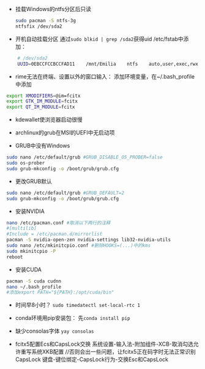 - 挂载Windows的ntfs分区后只读
    ```bash
    sudo pacman -S ntfs-3g
    ntfsfix /dev/sda2
    ```

- 开机自动挂载分区
    通过`sudo blkid | grep /sda2`获得uid
    /etc/fstab中添加：
```bash
    # /dev/sda2  
    UUID=0EBCCFCCBCCFAD11    /mnt/Emilia    ntfs    auto,user,exec,rwx    0 0
```

- rime无法在终端、设置以外的窗口输入：
    添加环境变量，在~/.bash_profile中添加
```bash 
export XMODIFIERS=@im=fcitx  
export GTK_IM_MODULE=fcitx  
export QT_IM_MODULE=fcitx
```
- kdewallet使浏览器启动很慢
    
- archlinux的grub在MSI的UEFI中无启动项

- GRUB中没有Windows
```bash
sudo nano /etc/default/grub #GRUB_DISABLE_OS_PROBER=false
sudo os-prober
sudo grub-mkconfig -o /boot/grub/grub.cfg
```

- 更改GRUB默认
```bash
sudo nano /etc/default/grub #GRUB_DEFAULT=2
sudo grub-mkconfig -o /boot/grub/grub.cfg
```

- 安装NVIDIA
```bash
nano /etc/pacman.conf #取消以下两行的注释
#[multilib]
#Include = /etc/pacman.d/mirrorlist
pacman -S nvidia-open-zen nvidia-settings lib32-nvidia-utils
sudo nano /etc/mkinitcpio.conf #删除HOOKS=(...)中的kms
sudo mkinitcpio -P
reboot
```

- 安装CUDA
```bash
pacman -S cuda cudnn
nano ~/.bash_profile
#添加export PATH="${PATH}:/opt/cuda/bin"
```

- 时间早8小时？
`sudo timedatectl set-local-rtc 1`

- conda环境用pip安装包：
先`conda install pip`

- 缺少consolas字体
`yay consolas`
- fcitx5配置Ecs和CapsLock交换
    系统设置-输入法-附加组件-XCB-取消勾选允许重写系统XKB配置 
    //否则会出一些问题，让fcitx5正在码字时无法正常识别CapsLock
    键盘-键位绑定-CapsLock行为-交换Esc和CapsLock